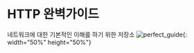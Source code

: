 # HTTP 완벽가이드
네트워크에 대한 기본적인 이해를 하기 위한 저장소
![perfect_guide](https://github.com/jemok96/-http-perfect-guide/assets/91232870/494b1989-36fc-4c96-b446-80ea91e1819a){: width="50%" height="50%"}
